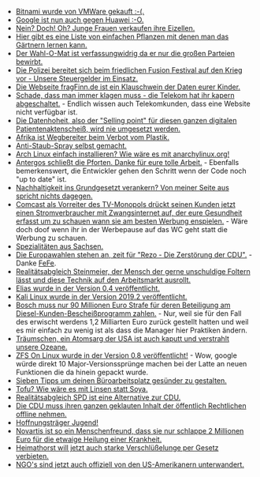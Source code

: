 * [Bitnami wurde von VMWare gekauft :-(.](https://www.pro-linux.de/news/1/27075/vmware-%C3%BCbernimmt-bitnami.html)
* [Google ist nun auch gegen Huawei :-O.](https://blog.fefe.de/?ts=a21c8340)
* [Nein? Doch! Oh? Junge Frauen verkaufen ihre Eizellen.](https://netzfrauen.org/2019/05/20/eizellspende/)
* [Hier gibt es eine Liste von einfachen Pflanzen mit denen man das Gärtnern lernen kann.](https://www.smarticular.net/pflegeleichte-gartenpflanzen-fuer-anfaenger-gemuese-kraeuter-stauden/)
* [Der Wahl-O-Mat ist verfassungwidrig da er nur die großen Parteien bewirbt.](https://blog.fefe.de/?ts=a21dd066)
* [Die Polizei bereitet sich beim friedlichen Fusion Festival auf den Krieg vor - Unsere Steuergelder im Einsatz.](https://blog.fefe.de/?ts=a21d4de9)
* [Die Webseite fragFinn.de ist ein Klauschwein der Daten eurer Kinder.](https://www.kuketz-blog.de/fragfinn-aus-datenschutzsicht-nicht-zu-empfehlen/)
* [Schade, dass man immer klagen muss - die Telekom hat ihr kapern abgeschaltet.](https://blog.fefe.de/?ts=a21d69cd) - Endlich wissen auch Telekomkunden, dass eine Website nicht verfügbar ist.
* [Die Datenhoheit, also der "Selling point" für diesen ganzen digitalen Patientenaktenscheiß, wird nie umgesetzt werden.](https://blog.fefe.de/?ts=a21d167d)
* [Afrika ist Wegbereiter beim Verbot vom Plastik.](https://netzfrauen.org/2019/05/21/plastic-16/)
* [Anti-Staub-Spray selbst gemacht.](https://www.smarticular.net/anti-staub-spray-selber-machen-staub-verhindern-vorbeugen-leichter-wischen/)
* [Arch Linux einfach installieren? Wie wäre es mit anarchylinux.org!](https://www.anarchylinux.org/)
* [Antergos schließt die Pforten. Danke für eure tolle Arbeit.](https://www.pro-linux.de/news/1/27086/antergos-wird-eingestellt.html) - Ebenfalls bemerkenswert, die Entwickler gehen den Schritt wenn der Code noch "up to date" ist.
* [Nachhaltigkeit ins Grundgesetzt verankern? Von meiner Seite aus spricht nichts dagegen.](http://www.sonnenseite.com/de/politik/grundgesetz-for-future.html)
* [Comcast als Vorreiter des TV-Monopols drückt seinen Kunden jetzt einen Stromverbraucher mit Zwangsinternet auf, der eure Gesundheit erfasst um zu schauen wann sie am besten Werbung enspielen.](https://blog.fefe.de/?ts=a21be1b8) - Wäre doch doof wenn ihr in der Werbepause auf das WC geht statt die Werbung zu schauen.
* [Spezialitäten aus Sachsen.](https://www.regionales.sachsen.de/spezialitaeten)
* [Die Europawahlen stehen an, zeit für "Rezo - Die Zerstörung der CDU".](https://www.youtube.com/watch?v=4Y1lZQsyuSQ) - Danke [FeFe](https://blog.fefe.de/?ts=a2189379).
* [Realitätsabgleich Steinmeier, der Mensch der gerne unschuldige Foltern lässt und diese Technik auf den Arbeitsmarkt ausrollt.](https://tuxproject.de/blog/2019/05/70-jahre-selektive-menschenwuerde/)
* [Elias wurde in der Version 0.4 veröffentlicht.](https://www.pro-linux.de/news/1/27091/musicplayer-elisa-04-ver%C3%B6ffentlicht.html)
* [Kali Linux wurde in der Version 2019.2 veröffentlicht.](https://www.pro-linux.de/news/1/27090/kali-linux-20192-freigegeben.html)
* [Bosch muss nur 90 Millionen Euro Strafe für deren Beteiligung am Diesel-Kunden-Bescheißprogramm zahlen.](https://blog.fefe.de/?ts=a218b95e) - Nur, weil sie für den Fall des erwischt werdens 1,2 Milliarten Euro zurück gestellt hatten und weil es mir einfach zu wenig ist als dass die Manager hier Praktiken ändern.
* [Träumschen, ein Atomsarg der USA ist auch kaputt und verstrahlt unsere Ozeane.](https://blog.fefe.de/?ts=a2185d7f)
* [ZFS On Linux wurde in der Version 0.8 veröffentlicht!](https://www.phoronix.com/scan.php?page=news_item&px=ZFS-On-Linux-0.8-Released) - Wow, google würde direkt 10 Major-Versionssprünge machen bei der Latte an neuen Funktionen die da hinein gepackt wurde.
* [Sieben Tipps um deinen Büroarbeitsplatz gesünder zu gestalten.](https://www.careelite.de/gesund-arbeitsplatz-buero/)
* [Tofu? Wie wäre es mit Linsen statt Soya.](https://www.smarticular.net/linsentofu-rezept-ohne-soja-selber-machen/)
* [Realitätsabgleich SPD ist eine Alternative zur CDU.](https://blog.fefe.de/?ts=a216d4e7)
* [Die CDU muss ihren ganzen geklauten Inhalt der öffentlich Rechtlichen offline nehmen.](https://blog.fefe.de/?ts=a216d256)
* [Hoffnungsträger Jugend!](https://blog.fefe.de/?ts=a216c8f9)
* [Novartis ist so ein Menschenfreund, dass sie nur schlappe 2 Millionen Euro für die etwaige Heilung einer Krankheit.](https://blog.fefe.de/?ts=a2148fa1)
* [Heimathorst will jetzt auch starke Verschlüßelunge per Gesetz verbieten.](https://blog.fefe.de/?ts=a21480c9)
* [NGO's sind jetzt auch offiziell von den US-Amerikanern unterwandert.](https://blog.fefe.de/?ts=a2173e2a)
